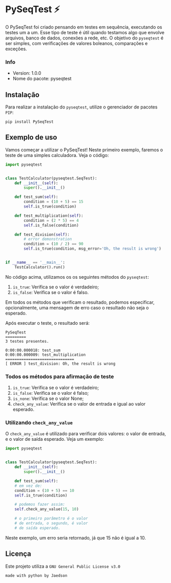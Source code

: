 # PySeqTest ⚡️

O PySeqTest foi criado pensando em testes em sequência, executando os testes um a um. Esse tipo de teste é útil quando
testamos algo que envolve arquivos, banco de dados, conexões a rede, etc. O objetivo do `pyseqtest` é ser simples, com verificações
de valores boleanos, comparações e exceções.

### Info

- Version: 1.0.0
- Nome do pacote: pyseqtest

## Instalação

Para realizar a instalação do `pyseqtest`, utilize o gerenciador de pacotes `PIP`:

```shell
pip install PySeqTest
```

## Exemplo de uso

Vamos começar a utilizar o PySeqTest! Neste primeiro exemplo, faremos o teste de uma simples calculadora. Veja o código:

```python
import pyseqtest


class TestCalculator(pyseqtest.SeqTest):
    def __init__(self):
        super().__init__()

    def test_sum(self):
        condition = (10 + 5) == 15
        self.is_true(condition)

    def test_multiplication(self):
        condition = (2 * 5) == 4
        self.is_false(condition)

    def test_division(self):
        # error demonstration
        condition = (10 / 2) == 90
        self.is_true(condition, msg_error='Oh, the result is wrong')


if __name__ == '__main__':
    TestCalculator().run()

```

No código acima, utilizamos os os seguintes métodos do `pyseqtest`:

1. `is_true`: Verifica se o valor é verdadeiro;
2. `is_false`: Verifica se o valor é falso.

Em todos os métodos que verificam o resultado, podemos especificar, opcionalmente, uma mensagem de erro caso o resultado
não seja o esperado.

Após executar o teste, o resultado será:

```
PySeqTest
=========
3 testes presentes.

0:00:00.000018: test_sum
0:00:00.000009: test_multiplication
==============================
[ ERROR ] test_division: Oh, the result is wrong
```

### Todos os métodos para afirmação de teste

1. `is_true`: Verifica se o valor é verdadeiro;
2. `is_false`: Verifica se o valor é falso;
3. `is_none`: Verifica se o valor None;
4. `check_any_value`: Verifica se o valor de entrada e igual ao valor esperado.

### Utilizando `check_any_value`

O `check_any_value` é utilizado para verificar dois valores: o valor de entrada, e o valor de saída esperado. Veja um exemplo:

```python
import pyseqtest


class TestCalculator(pyseqtest.SeqTest):
    def __init__(self):
        super().__init__()

    def test_sum(self):
	# em vez de:
	condition = (10 + 5) == 10
	self.is_true(condition)

	# podemos fazer assim:
	self.check_any_value(15, 10)

	# o primeiro parâmetro é o valor
	# de entrada, o segundo, é valor
	# de saída esperado.
```

Neste exemplo, um erro seria retornado, já que 15 não é igual a 10.

## Licença

Este projeto utiliza a `GNU General Public License v3.0`

`made with python by Jaedson`
